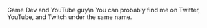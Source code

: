 Game Dev and YouTube guy\n
You can probably find me on Twitter, YouTube, and Twitch under the same name.
